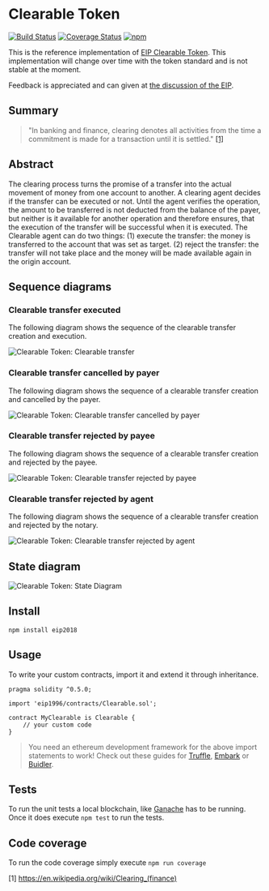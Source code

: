 # Clearable Token

[![Build Status](https://travis-ci.org/IoBuilders/clearable-token.svg?branch=master)](https://travis-ci.org/IoBuilders/clearable-token)
[![Coverage Status](https://coveralls.io/repos/github/IoBuilders/clearable-token/badge.svg?branch=master)](https://coveralls.io/github/IoBuilders/clearable-token?branch=master)
[![npm](https://img.shields.io/npm/v/eip1996.svg)](https://www.npmjs.com/package/eip1996)

This is the reference implementation of [EIP Clearable Token](https://github.com/IoBuilders/EIPs/blob/eip-clearable-token/EIPS/eip-clearable-token.md). This implementation will change over time with the token standard and is not stable at the moment.

Feedback is appreciated and can given at [the discussion of the EIP](https://github.com/IoBuilders/EIPs/pull/1).

## Summary

> "In banking and finance, clearing denotes all activities from the time a commitment is made for a transaction until it is settled." [[1]][Clearing-Wikipedia] 

## Abstract
The clearing process turns the promise of a transfer into the actual movement of money from one account to another. A clearing agent decides if the transfer can be executed or not. Until the agent verifies the operation, the amount to be transferred is not deducted from the balance of the payer, but neither is it available for another operation and therefore ensures, that the execution of the transfer will be successful when it is executed. The Clearable agent can do two things: (1) execute the transfer: the money is transferred to the account that was set as target. (2) reject the transfer: the transfer will not take place and the money will be made available again in the origin account.

## Sequence diagrams

### Clearable transfer executed

The following diagram shows the sequence of the clearable transfer creation and execution.

![Clearable Token: Clearable transfer](https://www.plantuml.com/plantuml/img/dP2n3i8m44FtVCMfKnduWGoe1J4mmT1-G6WC0o51bwl4vwEaeaiY1kQp_NpkeXYM-UdK6C4zRNVK71mCcwi33U41tsWARC436nzlu5Q2fgJURrIXJG7z7LuqhQUlyPnIO5M-rq2awSLXGeo5jqxAdIkaaxyiEJzPU6EQ1ILhdI9_gKd-Ad5Sugtgu6rQ-0C0)

### Clearable transfer cancelled by payer

The following diagram shows the sequence of a clearable transfer creation and cancelled by the payer.

![Clearable Token: Clearable transfer cancelled by payer](https://www.plantuml.com/plantuml/img/VP0n3e9G44HxJh6Xqi8B_CA07C063x3oHqrSzYVxb_l39y46GpqpRoRJP6VpQPJgaM4jNQvKTm8sVWgeJrze7IXPXFN6cb-mawT0nNqxLpjl0RHlg0VwILlmNYY8Xqq3wm3P4l_vQpwGOT4ow0E9n6EQr0_zkptTsYNBeWOQomSp)

### Clearable transfer rejected by payee

The following diagram shows the sequence of a clearable transfer creation and rejected by the payee.

![Clearable Token: Clearable transfer rejected by payee](https://www.plantuml.com/plantuml/img/VP0x3i8m44Jxd6AL2Weku08buG18A3d0WWSGEBQqtjoVh2Le757FvuscoygYonoQAKDwEXofFGMmy3M0nlH6R1qbyP1HEEOxPAV9aRc7VLDvhQ1_8AgZd_GDdgq5lf26BH0v4hnmqogw3IgJBRDg6VH4yCHpMgB-zLVjbm9TbtM8thxu0000)

### Clearable transfer rejected by agent

The following diagram shows the sequence of a clearable transfer creation and rejected by the notary.

![Clearable Token: Clearable transfer rejected by agent](https://www.plantuml.com/plantuml/img/VP113i8m40FlUSMg9pZmWHnG2mz0GkK12p4WI1Dfi_q_tKXmISNPzjXoNvH5vocwIu4CjDjJTunWuMi4ZVcDr7dA4Y2ZS2fto4Qp9tCVjgxn6c1u8Acdd_GDdeo2uAg-saIU12_SjCckDzNDbbcq0deY1k8fpqd_-XlwkPOkqtgaO6Ty0000)

## State diagram

![Clearable Token: State Diagram](https://www.plantuml.com/plantuml/img/dPAzJiGm48HxFyNMIFS25EYa4mKL2D4XYesz9ePbVLexYBmzjYy_5oaqL8xopSwChJscZ9g7BpQlDszmEDp1epfIShTmOaB5Zkb5KP8ddOYPpgP-a2UDbbBQqIziCt7_GtR8km4pCak773z94aGFPnn90PMW9tQ0ua1Y1lp6mDK3V5J8av6vglLFYuPpJzEKHMdYSbfYRcH9MwzKV_kXyEA4PLHpG5uzUqpG4GcuABHvbMVw8Bl_AZCogwQsYS9ZCIlVpCMa6riulfFacbvhRoDEb-gx6GipLwg_KvhvXGKF8K6GUM-WB5GUaZcIkBfMvXS0)

## Install

```
npm install eip2018
```

## Usage

To write your custom contracts, import it and extend it through inheritance.

```solidity
pragma solidity ^0.5.0;

import 'eip1996/contracts/Clearable.sol';

contract MyClearable is Clearable {
    // your custom code
}
```

> You need an ethereum development framework for the above import statements to work! Check out these guides for [Truffle], [Embark] or [Buidler].

## Tests

To run the unit tests a local blockchain, like [Ganache](https://www.trufflesuite.com/ganache) has to be running.  Once it does execute `npm test` to run the tests.

## Code coverage

To run the code coverage simply execute `npm run coverage`

[Truffle]: https://truffleframework.com/docs/truffle/quickstart
[Embark]: https://embark.status.im/docs/quick_start.html
[Buidler]: https://buidler.dev/guides/#getting-started

[1] https://en.wikipedia.org/wiki/Clearing_(finance)

[Clearing-Wikipedia]: https://en.wikipedia.org/wiki/Clearing_(finance)
